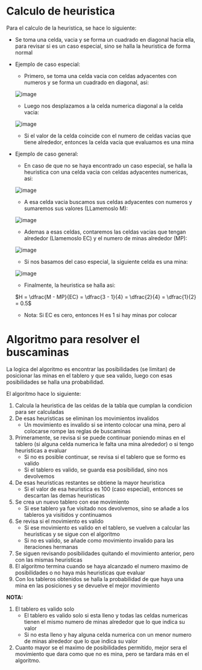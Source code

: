 # Calculo de heuristica

Para el calculo de la heuristica, se hace lo siguiente:  

- Se toma una celda, vacia y se forma un cuadrado en diagonal hacia ella, para revisar si es un caso especial, sino se halla la heuristica de forma normal

- Ejemplo de caso especial:  
    - Primero, se toma una celda vacia con celdas adyacentes con numeros y se forma un cuadrado en diagonal, asi:  
    
    ![image](https://github.com/user-attachments/assets/d144aa9c-1ba2-4fff-ad7f-38ac56af487e)
    
    - Luego nos desplazamos a la celda numerica diagonal a la celda vacia:  
    
    ![image](https://github.com/user-attachments/assets/6962cea3-d90b-4ccc-b701-a0bc6de6d1d5)
    
    - Si el valor de la celda coincide con el numero de celdas vacias que tiene alrededor, entonces la celda vacia que evaluamos es una mina

- Ejemplo de caso general:
    - En caso de que no se haya encontrado un caso especial, se halla la heuristica con una celda vacia con celdas adyacentes numericas, asi:  
    
    ![image](https://github.com/user-attachments/assets/f2c60812-8ab8-41f5-ac1c-4d89eaf30de7)
    
    - A esa celda vacia buscamos sus celdas adyacentes con numeros y sumaremos sus valores (LLamemoslo M):  
    
    ![image](https://github.com/user-attachments/assets/378d00d9-b1b3-43b9-a1c3-2429bd2194de)
    
    - Ademas a esas celdas, contaremos las celdas vacias que tengan alrededor (Llamemoslo EC) y el numero de minas alrededor (MP):  
    
    ![image](https://github.com/user-attachments/assets/81da865e-9caa-4e18-8b94-9403748dc94d)
    
    - Si nos basamos del caso especial, la siguiente celda es una mina:  
    
    ![image](https://github.com/user-attachments/assets/d813dec5-4f49-4f2b-81b8-332e48b2fe8d)

    - Finalmente, la heuristica se halla asi:  
    
    $H = \dfrac{M - MP}{EC} = \dfrac{3 - 1}{4} = \dfrac{2}{4} = \dfrac{1}{2} = 0.5$

    - Nota: Si EC es cero, entonces H es 1 si hay minas por colocar

# Algoritmo para resolver el buscaminas

La logica del algoritmo es encontrar las posibilidades (se limitan) de posicionar las minas en el tablero y que sea valido, luego con esas posibilidades se halla una probabilidad.

El algoritmo hace lo siguiente:
1. Calcula la heuristica de las celdas de la tabla que cumplan la condicion para ser calculadas
2. De esas heuristicas se eliminan los movimientos invalidos  
    - Un movimiento es invalido si se intento colocar una mina, pero al colocarse rompe las reglas de buscaminas
3. Primeramente, se revisa si se puede continuar poniendo minas en el tablero (si alguna celda numerica le falta una mina alrededor) o si tengo heuristicas a evaluar
    - Si no es posible continuar, se revisa si el tablero que se formo es valido
    - Si el tablero es valido, se guarda esa posibilidad, sino nos devolvemos
4. De esas heuristicas restantes se obtiene la mayor heuristica
    - Si el valor de esa heuristica es 100 (caso especial), entonces se descartan las demas heuristicas
5. Se crea un nuevo tablero con ese movimiento
    - Si ese tablero ya fue visitado nos devolvemos, sino se añade a los tableros ya visitidos y continuamos
6. Se revisa si el movimiento es valido
    - Si ese movimiento es valido en el tablero, se vuelven a calcular las heuristicas y se sigue con el algoritmo
    - Si no es valido, se añade como movimiento invalido para las iteraciones hermanas
7. Se siguen revisando posibilidades quitando el movimiento anterior, pero con las mismas heuristicas
8. El algoritmo termina cuando se haya alcanzado el numero maximo de posibilidades o no haya más heuristicas que evaluar
9. Con los tableros obtenidos se halla la probabilidad de que haya una mina en las posiciones y se devuelve el mejor movimiento

<strong>NOTA:</strong>
1. El tablero es valido solo
    - El tablero es valido solo si esta lleno y todas las celdas numericas tienen el mismo numero de minas alrededor que lo que indica su valor
    - Si no esta lleno y hay alguna celda numerica con un menor numero de minas alrededor que lo que indica su valor
2. Cuanto mayor se el maximo de posibilidades permitido, mejor sera el movimiento que dara como que no es mina, pero se tardara más en el algoritmo.
